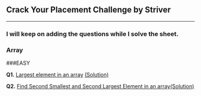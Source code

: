 ## Crack Your Placement Challenge by Striver 

---

### I will keep on adding the questions while I solve the sheet.

### Array
###EASY

**Q1.** [Largest element in an array](https://www.codingninjas.com/studio/problems/largest-element-in-the-array-largest-element-in-the-array_5026279?utm_source=striver&utm_medium=website&utm_campaign=a_zcoursetuf) [(Solution)](/Arrays/Q1.%20Largest%20element%20in%20an%20array.cpp)

**Q2.** [Find Second Smallest and Second Largest Element in an array](https://www.codingninjas.com/codestudio/problems/ninja-and-the-second-order-elements_6581960?utm_source=striver&utm_medium=website&utm_campaign=a_zcoursetuf)[(Solution)](Arrays/Q2.Find%20Second%20Smallest%20and%20Second%20Largest%20Element%20in%20an%20array.cpp)



